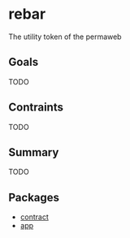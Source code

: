# rebar

The utility token of the permaweb

## Goals

TODO

## Contraints

TODO

## Summary

TODO

## Packages

- [contract](packages/contract)
- [app](packages/app)
